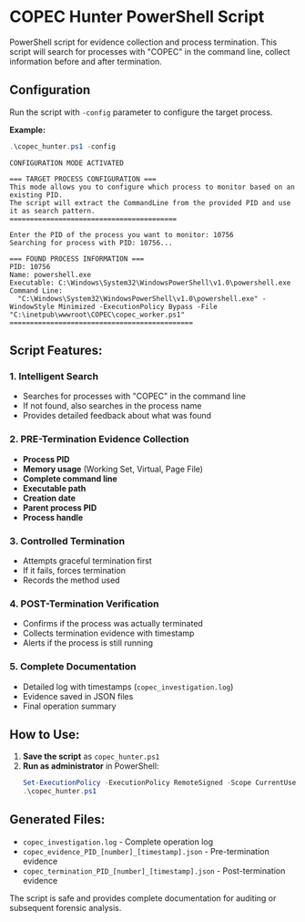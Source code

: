 # COPEC Hunter PowerShell Script

PowerShell script for evidence collection and process termination. This script will search for processes with "COPEC" in the command line, collect information before and after termination.

## Configuration

Run the script with `-config` parameter to configure the target process.

**Example:** 
```powershell
.\copec_hunter.ps1 -config
```
```shell-session
CONFIGURATION MODE ACTIVATED

=== TARGET PROCESS CONFIGURATION ===
This mode allows you to configure which process to monitor based on an existing PID.
The script will extract the CommandLine from the provided PID and use it as search pattern.
=========================================

Enter the PID of the process you want to monitor: 10756
Searching for process with PID: 10756...

=== FOUND PROCESS INFORMATION ===
PID: 10756
Name: powershell.exe
Executable: C:\Windows\System32\WindowsPowerShell\v1.0\powershell.exe
Command Line:
  "C:\Windows\System32\WindowsPowerShell\v1.0\powershell.exe" -WindowStyle Minimized -ExecutionPolicy Bypass -File "C:\inetpub\wwwroot\COPEC\copec_worker.ps1"
=============================================
```



## **Script Features:**

### **1. Intelligent Search**
- Searches for processes with "COPEC" in the command line
- If not found, also searches in the process name
- Provides detailed feedback about what was found

### **2. PRE-Termination Evidence Collection**
- **Process PID**
- **Memory usage** (Working Set, Virtual, Page File)
- **Complete command line**
- **Executable path**
- **Creation date**
- **Parent process PID**
- **Process handle**

### **3. Controlled Termination**
- Attempts graceful termination first
- If it fails, forces termination
- Records the method used

### **4. POST-Termination Verification**
- Confirms if the process was actually terminated
- Collects termination evidence with timestamp
- Alerts if the process is still running

### **5. Complete Documentation**
- Detailed log with timestamps (`copec_investigation.log`)
- Evidence saved in JSON files
- Final operation summary

## **How to Use:**

1. **Save the script** as `copec_hunter.ps1`
2. **Run as administrator** in PowerShell:
   ```powershell
   Set-ExecutionPolicy -ExecutionPolicy RemoteSigned -Scope CurrentUser
   .\copec_hunter.ps1
   ```

## **Generated Files:**
- `copec_investigation.log` - Complete operation log
- `copec_evidence_PID_[number]_[timestamp].json` - Pre-termination evidence
- `copec_termination_PID_[number]_[timestamp].json` - Post-termination evidence

The script is safe and provides complete documentation for auditing or subsequent forensic analysis.
